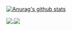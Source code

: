 [![Anurag's github stats](https://github-readme-stats.vercel.app/api?username=gregoriusjimmy&count_private=true&include_all_commits=true$show_icons=true&theme=rose_pine)](https://github.com/anuraghazra/github-readme-stats)

<a href="https://github.com/gregoriusjimmy/github-readme-stats">
  <img align="center" src="https://github-readme-stats.vercel.app/api/top-langs/?username=gregoriusjimmy&layout=compact&theme=rose_pine" />
</a>
<a href="https://github.com/gregoriusjimmy/github-readme-stats">
  <img align="center" src="https://github-readme-stats.vercel.app/api/wakatime?username=gregoriusjimmy&theme=rose_pine" />
</a>
 
